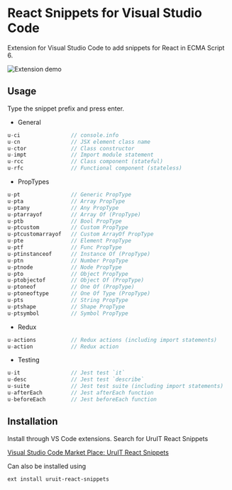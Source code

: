 # React Snippets for Visual Studio Code

Extension for Visual Studio Code to add snippets for React in ECMA Script 6.

![Extension demo](./images/snippet-demo.gif)

## Usage

Type the snippet prefix and press enter.

* General
```javascript
u-ci                // console.info
u-cn                // JSX element class name
u-ctor              // Class constructor
u-impt              // Import module statement
u-rcc               // Class component (stateful)
u-rfc               // Functional component (stateless)
```

* PropTypes
```javascript
u-pt                // Generic PropType
u-pta               // Array PropType
u-ptany             // Any PropType
u-ptarrayof         // Array Of (PropType)
u-ptb               // Bool PropType
u-ptcustom          // Custom PropType
u-ptcustomarrayof   // Custom ArrayOf PropType
u-pte               // Element PropType
u-ptf               // Func PropType
u-ptinstanceof      // Instance Of (PropType)
u-ptn               // Number PropType
u-ptnode            // Node PropType
u-pto               // Object PropType
u-ptobjectof        // Object Of (PropType)
u-ptoneof           // One Of (PropType)
u-ptoneoftype       // One Of Type (PropType)
u-pts               // String PropType
u-ptshape           // Shape PropType
u-ptsymbol          // Symbol PropType
```

* Redux
```javascript
u-actions           // Redux actions (including import statements)
u-action            // Redux action
```

* Testing
```javascript
u-it                // Jest test `it`
u-desc              // Jest test `describe`
u-suite             // Jest test suite (including import statements)
u-afterEach         // Jest afterEach function
u-beforeEach        // Jest beforeEach function
```

## Installation

Install through VS Code extensions. Search for UruIT React Snippets

[Visual Studio Code Market Place: UruIT React Snippets](https://marketplace.visualstudio.com/items?itemName=UruIT.uruit-react-snippets)

Can also be installed using

```bash
ext install uruit-react-snippets
```
